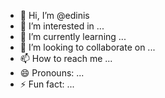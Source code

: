 - 👋 Hi, I’m @edinis
- 👀 I’m interested in ...
- 🌱 I’m currently learning ...
- 💞️ I’m looking to collaborate on ...
- 📫 How to reach me ...
- 😄 Pronouns: ...
- ⚡ Fun fact: ...

<!---
edinis/edinis is a ✨ special ✨ repository because its `README.md` (this file) appears on your GitHub profile.
You can click the Preview link to take a look at your changes.
--->
